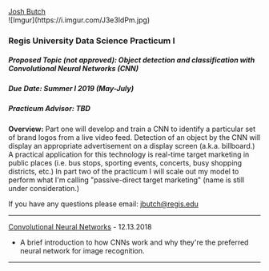 <HEAD>  
<!-- Global site tag (gtag.js) - Google Analytics -->
<script async src="https://www.googletagmanager.com/gtag/js?id=UA-116290644-1"></script>
<script>
  window.dataLayer = window.dataLayer || [];
  function gtag(){dataLayer.push(arguments);}
  gtag('js', new Date());

  gtag('config', 'UA-116290644-1');
</script>
</HEAD>

<script type="text/javascript" src="https://platform.linkedin.com/badges/js/profile.js" async defer></script> 

<div class="LI-profile-badge"  data-version="v1" data-size="medium" data-locale="en_US" data-type="horizontal" data-theme="dark" data-vanity="joshbutch"><a class="LI-simple-link" href='https://www.linkedin.com/in/joshbutch?trk=profile-badge'>Josh Butch</a></div>![Imgur](https://i.imgur.com/J3e3ldPm.jpg)

<h3>Regis University Data Science Practicum I</h3>
<h5>Proposed Topic (not approved):  Object detection and classification with Convolutional Neural Networks (CNN)</h5>
<h5>Due Date:  Summer I 2019 (May-July)</h5>
<h5>Practicum Advisor:  TBD</h5>

__Overview:__  Part one will develop and train a CNN to identify a particular set of brand logos from a live video feed.  Detection of an object by the CNN will display an appropriate advertisement on a display screen (a.k.a. billboard.)  A practical application for this technology is real-time target marketing in public places (i.e. bus stops, sporting events, concerts, busy shopping districts, etc.)  In part two of the practicum I will scale out my model to perform what I'm calling "passive-direct target marketing" (name is still under consideration.)<br>

If you have any questions please email: jbutch@regis.edu

***

[Convolutional Neural Networks](cnninfo.md) - 12.13.2018<br>
  - A brief introduction to how CNNs work and why they're the preferred neural network for image recognition.
  
***
